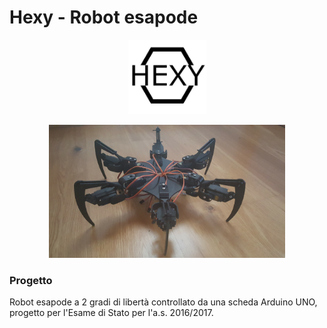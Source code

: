 # Hexy - Robot esapode

<p align="center">
<img src="docs/Hexylogo.jpg" alt="Hexy logo" height="25%" width="25%"/>
</p>


<p align="center">
<img src="docs/Hexy.jpeg" alt="Hexy robot" height="75%" width="75%"/>
</p>

### Progetto
Robot esapode a 2 gradi di libertà controllato da una scheda Arduino UNO, progetto per l'Esame di Stato per l'a.s. 2016/2017.

